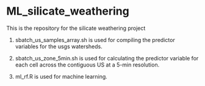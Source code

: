 # ML_silicate_weathering
This is the repository for the silicate weathering project

1. sbatch_us_samples_array.sh is used for compiling the predictor variables for the usgs watersheds.

2. sbatch_us_zone_5min.sh is used for calculating the predictor variable for each cell across the contiguous US at a 5-min resolution. 

3. ml_rf.R is used for machine learning.


